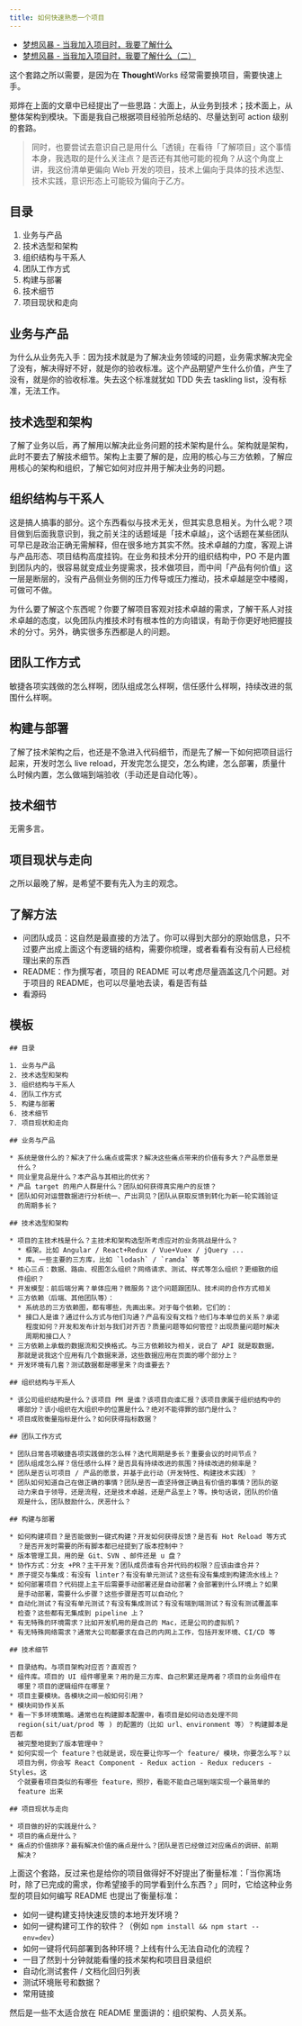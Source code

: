 ```yaml
---
title: 如何快速熟悉一个项目
---
```


* [梦想风暴 - 当我加入项目时，我要了解什么](http://dreamhead.blogbus.com/logs/224229646.html)
* [梦想风暴 - 当我加入项目时，我要了解什么（二）](http://dreamhead.blogbus.com/logs/271835186.html)

这个套路之所以需要，是因为在 **Thought**Works 经常需要换项目，需要快速上手。

郑烨在上面的文章中已经提出了一些思路：大面上，从业务到技术；技术面上，从整体架构到模块。下面是我自己根据项目经验所总结的、尽量达到可 action 级别的套路。

> 同时，也要尝试去意识自己是用什么「透镜」在看待「了解项目」这个事情本身，我选取的是什么关注点？是否还有其他可能的视角？从这个角度上讲，我这份清单更偏向 Web 开发的项目，技术上偏向于具体的技术选型、技术实践，意识形态上可能较为偏向于乙方。

## 目录

1. 业务与产品
2. 技术选型和架构
3. 组织结构与干系人
4. 团队工作方式
5. 构建与部署
6. 技术细节
7. 项目现状和走向

## 业务与产品

为什么从业务先入手：因为技术就是为了解决业务领域的问题，业务需求解决完全了没有，解决得好不好，就是你的验收标准。这个产品期望产生什么价值，产生了没有，就是你的验收标准。失去这个标准就犹如 TDD 失去 taskling list，没有标准，无法工作。

## 技术选型和架构

了解了业务以后，再了解用以解决此业务问题的技术架构是什么。架构就是架构，此时不要去了解技术细节。架构上主要了解的是，应用的核心与三方依赖，了解应用核心的架构和组织，了解它如何对应并用于解决业务的问题。

## 组织结构与干系人

这是搞人搞事的部分。这个东西看似与技术无关，但其实息息相关。为什么呢？项目做到后面我意识到，我之前关注的话题域是「技术卓越」，这个话题在某些团队可早已是政治正确无需解释，但在很多地方其实不然。技术卓越的力度，客观上讲与产品形态、项目结构高度挂钩。在业务和技术分开的组织结构中，PO 不是内置到团队内的，很容易就变成业务提需求，技术做项目，而中间「产品有何价值」这一层是断层的，没有产品侧业务侧的压力传导或压力推动，技术卓越是空中楼阁，可做可不做。

为什么要了解这个东西呢？你要了解项目客观对技术卓越的需求，了解干系人对技术卓越的态度，以免团队内推技术时有根本性的方向错误，有助于你更好地把握技术的分寸。另外，确实很多东西都是人的问题。

## 团队工作方式

敏捷各项实践做的怎么样啊，团队组成怎么样啊，信任感什么样啊，持续改进的氛围什么样啊。

## 构建与部署

了解了技术架构之后，也还是不急进入代码细节，而是先了解一下如何把项目运行起来，开发时怎么 live reload，开发完怎么提交，怎么构建，怎么部署，质量什么时候内置，怎么做端到端验收（手动还是自动化等）。

## 技术细节

无需多言。

## 项目现状与走向

之所以最晚了解，是希望不要有先入为主的观念。

## 了解方法

* 问团队成员：这自然是最直接的方法了。你可以得到大部分的原始信息，只不过要产出成上面这个有逻辑的结构，需要你梳理，或者看看有没有前人已经梳理出来的东西
* README：作为撰写者，项目的 README 可以考虑尽量涵盖这几个问题。对于项目的 README，也可以尽量地去读，看是否有益
* 看源码

## 模板

```
## 目录

1. 业务与产品
2. 技术选型和架构
3. 组织结构与干系人
4. 团队工作方式
5. 构建与部署
6. 技术细节
7. 项目现状和走向

## 业务与产品

* 系统是做什么的？解决了什么痛点或需求？解决这些痛点带来的价值有多大？产品愿景是
  什么？
* 同业里竞品是什么？本产品与其相比的优劣？
* 产品 target 的用户人群是什么？团队如何获得真实用户的反馈？
* 团队如何对运营数据进行分析统一、产出洞见？团队从获取反馈到转化为新一轮实践验证
  的周期多长？

## 技术选型和架构

* 项目的主技术栈是什么？主技术和架构选型所考虑应对的业务挑战是什么？
  * 框架。比如 Angular / React+Redux / Vue+Vuex / jQuery ...
  * 库。一些主要的三方库，比如 `lodash` / `ramda` 等
* 核心三点：数据、路由、视图怎么组织？网络请求、测试、样式等怎么组织？更细致的组
  件组织？
* 开发模型：前后端分离？单体应用？微服务？这个问题跟团队、技术间的合作方式相关
* 三方依赖（后端、其他团队等）：
  * 系统总的三方依赖图，都有哪些，先画出来。对于每个依赖，它们的：
  * 接口人是谁？通过什么方式与他们沟通？产品有没有文档？他们与本单位的关系？承诺
    程度如何？开发和发布计划与我们对齐否？质量问题等如何管控？出现质量问题时解决
    周期和接口人？
* 三方依赖上承载的数据流和交换格式。与三方依赖较为相关，说白了 API 就是取数据，
  那就是说我这个应用有几个数据来源，这些数据应用在页面的哪个部分上？
* 开发环境有几套？测试数据都是哪里来？向谁要去？

## 组织结构与干系人

* 该公司组织结构是什么？该项目 PM 是谁？该项目向谁汇报？该项目隶属于组织结构中的
  哪部分？该小组织在大组织中的位置是什么？绝对不能得罪的部门是什么？
* 项目成败衡量指标是什么？如何获得指标数据？

## 团队工作方式

* 团队日常各项敏捷各项实践做的怎么样？迭代周期是多长？重要会议的时间节点？
* 团队组成怎么样？信任感什么样？是否具有持续改进的氛围？持续改进的频率是？
* 团队是否认可项目 / 产品的愿景，并基于此行动（开发特性、构建技术实践）？
* 团队如何知道自己在做正确的事情？团队是否一直坚持做正确且有价值的事情？团队的驱
  动力来自于领导，还是流程，还是技术卓越，还是产品至上？等。换句话说，团队的价值
  观是什么，团队鼓励什么，厌恶什么？

## 构建与部署

* 如何构建项目？是否能做到一键式构建？开发如何获得反馈？是否有 Hot Reload 等方式
  ？是否开发时需要的所有脚本都已经提到了版本控制中？
* 版本管理工具，用的是 Git、SVN 、邮件还是 u 盘？
* 协作方式：分支 +PR？主干开发？团队成员谁有合并代码的权限？应该由谁合并？
* 原子提交与集成：有没有 linter？有没有单元测试？这些有没有集成到构建流水线上？
* 如何部署项目？代码提上主干后需要手动部署还是自动部署？会部署到什么环境上？如果
  是手动部署，需要什么步骤？这些步骤是否可以自动化？
* 自动化测试？有没有单元测试？有没有集成测试？有没有端到端测试？有没有测试覆盖率
  检查？这些都有无集成到 pipeline 上？
* 有无特殊的环境需求？比如开发机用的是自己的 Mac，还是公司的虚拟机？
* 有无特殊网络需求？通常大公司都要求在自己的内网上工作，包括开发环境、CI/CD 等

## 技术细节

* 目录结构。与项目架构对应否？直观否？
* 组件库。项目的 UI 组件哪里来？用的是三方库、自己积累还是两者？项目的业务组件在
  哪里？项目的逻辑组件在哪里？
* 项目主要模块。各模块之间一般如何引用？
* 模块间协作关系
* 看一下多环境策略。通常也在构建脚本配置中，看项目是如何动态处理不同
  region(sit/uat/prod 等 ) 的配置的（比如 url、environment 等）？构建脚本是否都
  被完整地提到了版本管理中？
* 如何实现一个 feature？也就是说，现在要让你写一个 feature/ 模块，你要怎么写？以
  项目为例，你会写 React Component - Redux action - Redux reducers - Styles。这
  个就要看项目类似的有哪些 feature，照抄，看能不能自己端到端实现一个最简单的
  feature 出来

## 项目现状与走向

* 项目做的好的实践是什么？
* 项目的痛点是什么？
* 痛点的价值排序？最有解决价值的痛点是什么？团队是否已经做过对应痛点的调研、前期
  解决？
```

上面这个套路，反过来也是给你的项目做得好不好提出了衡量标准：「当你离场时，除了已完成的需求，你希望接手的同学看到什么东西？」同时，它给这种业务型的项目如何编写 README 也提出了衡量标准：

* 如何一键构建支持快速反馈的本地开发环境？
* 如何一键构建可工作的软件？（例如 `npm install && npm start --env=dev`）
* 如何一键将代码部署到各种环境？上线有什么无法自动化的流程？
* 一目了然到十分钟就能看懂的技术架构和项目目录组织
* 自动化测试套件 / 文档化回归列表
* 测试环境账号和数据？
* 常用链接

然后是一些不太适合放在 README 里面讲的：组织架构、人员关系。
